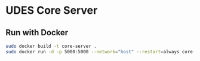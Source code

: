 # UDES Core Server

## Run with Docker

```bash
sudo docker build -t core-server .
sudo docker run -d -p 5000:5000 --network="host" --restart=always core-server
```